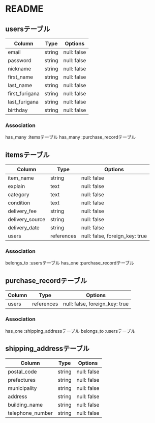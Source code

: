 # README

## usersテーブル

|Column               |Type     |Options     |
|---------------------|---------|------------|
|email                |string   |null: false |
|password             |string   |null: false |
|nickname             |string   |null: false |
|first_name           |string   |null: false |
|last_name            |string   |null: false |
|first_furigana       |string   |null: false |
|last_furigana        |string   |null: false |
|birthday             |string   |null: false |


### Association
has_many :itemsテーブル
has_many :purchase_recordテーブル

## itemsテーブル

|Column               |Type       |Options                        |
|---------------------|-----------|-------------------------------|
|item_name            |string     |null: false                    |
|explain              |text       |null: false                    |
|category             |text       |null: false                    |
|condition            |text       |null: false                    |
|delivery_fee         |string     |null: false                    |
|delivery_source      |string     |null: false                    |
|delivery_date        |string     |null: false                    |
|users                |references |null: false, foreign_key: true |



### Association
belongs_to :usersテーブル
has_one :purchase_recordテーブル


## purchase_recordテーブル

|Column      |Type      |Options                        |
|------------|----------|-------------------------------|
|users       |references|null: false, foreign_key: true |


### Association
has_one :shipping_addressテーブル
belongs_to :usersテーブル

## shipping_addressテーブル

|Column               |Type   |Options     |
|---------------------|-------|------------|
|postal_code          |string |null: false |
|prefectures          |string |null: false |
|municipality         |string |null: false |
|address              |string |null: false |
|building_name        |string |null: false |
|telephone_number     |string |null: false |

